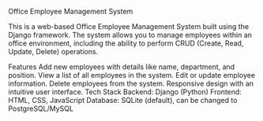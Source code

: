 Office Employee Management System

This is a web-based Office Employee Management System built using the Django framework. The system allows you to manage employees within an office environment, including the ability to perform CRUD (Create, Read, Update, Delete) operations.

Features
Add new employees with details like name, department, and position.
View a list of all employees in the system.
Edit or update employee information.
Delete employees from the system.
Responsive design with an intuitive user interface.
Tech Stack
Backend: Django (Python)
Frontend: HTML, CSS, JavaScript
Database: SQLite (default), can be changed to PostgreSQL/MySQL
